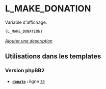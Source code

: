 # L_MAKE_DONATION


Variable d'affichage.

```html
{L_MAKE_DONATION}
```

[*Ajouter une description*](https://fa-tvars.appspot.com/var/L_MAKE_DONATION)

## Utilisations dans les templates

### Version phpBB2
* __[`donate`](../tpl/var/subsilver/donate.md#readme) :__ ligne [`39`](../tpl/src/subsilver/donate.tpl#L39)